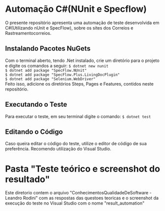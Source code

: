 # Automação C#(NUnit e Specflow)
O presente repositório apresenta uma automação de teste desenvolvida em C#(Utilizando nUnit e SpecFlow), sobre os sites dos Correios e Rastreamentocorreios.


## Instalando Pacotes NuGets
Com o terminal aberto, tendo .Net instalado, crie um diretório para o projeto e digite os comandos a seguir:
`$ dotnet new nunit `</br>
`$ dotnet add package "SpecFlow.NUnit"`</br>
`$ dotnet add package "SpecFlow.Plus.LivingDocPlugin"`</br>
`$ dotnet add package "Selenium.WebDriver"`</br>
Feito isso, adicione os diretórios Steps, Pages e Features, contidos neste repositório.


## Executando o Teste
Para executar o teste, em seu terminal digite o comando:
`$ dotnet test`</br>
## Editando o Código

Caso queira editar o código do teste, utilize o editor de código de sua preferência. 
Recomendo utilização do Visual Studio.

# Pasta "Teste teórico e screenshot do resultado"
Este diretorio contem o arquivo "ConhecimentosQualidadeDeSoftware - Leandro Rodini" com as respostas das questoes teoricas e o screenshot da execução do teste no Visual Studio com o nome "result_automation"
